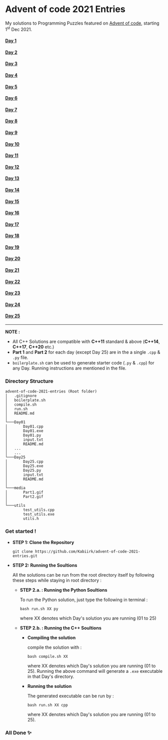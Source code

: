 # Advent of code 2021 Entries
My solutions to Programming Puzzles featured on [Advent of code](https://adventofcode.com/), starting 1<sup>st</sup> Dec 2021.

#### [Day 1](https://github.com/Kabiirk/advent-of-code-2021-entries/tree/main/Day01)
#### [Day 2](https://github.com/Kabiirk/advent-of-code-2021-entries/tree/main/Day02)
#### [Day 3](https://github.com/Kabiirk/advent-of-code-2021-entries/tree/main/Day03)
#### [Day 4](https://github.com/Kabiirk/advent-of-code-2021-entries/tree/main/Day04)
#### [Day 5](https://github.com/Kabiirk/advent-of-code-2021-entries/tree/main/Day05)
#### [Day 6](https://github.com/Kabiirk/advent-of-code-2021-entries/tree/main/Day06)
#### [Day 7](https://github.com/Kabiirk/advent-of-code-2021-entries/tree/main/Day07)
#### [Day 8](https://github.com/Kabiirk/advent-of-code-2021-entries/tree/main/Day08)
#### [Day 9](https://github.com/Kabiirk/advent-of-code-2021-entries/tree/main/Day09)
#### [Day 10](https://github.com/Kabiirk/advent-of-code-2021-entries/tree/main/Day10)
#### [Day 11](https://github.com/Kabiirk/advent-of-code-2021-entries/tree/main/Day11)
#### [Day 12](https://github.com/Kabiirk/advent-of-code-2021-entries/tree/main/Day12)
#### [Day 13](https://github.com/Kabiirk/advent-of-code-2021-entries/tree/main/Day13)
#### [Day 14](https://github.com/Kabiirk/advent-of-code-2021-entries/tree/main/Day14)
#### [Day 15](https://github.com/Kabiirk/advent-of-code-2021-entries/tree/main/Day15)
#### [Day 16](https://github.com/Kabiirk/advent-of-code-2021-entries/tree/main/Day16)
#### [Day 17](https://github.com/Kabiirk/advent-of-code-2021-entries/tree/main/Day17)
#### [Day 18](https://github.com/Kabiirk/advent-of-code-2021-entries/tree/main/Day18)
#### [Day 19](https://github.com/Kabiirk/advent-of-code-2021-entries/tree/main/Day19)
#### [Day 20](https://github.com/Kabiirk/advent-of-code-2021-entries/tree/main/Day20)
#### [Day 21](https://github.com/Kabiirk/advent-of-code-2021-entries/tree/main/Day21)
#### [Day 22](https://github.com/Kabiirk/advent-of-code-2021-entries/tree/main/Day22)
#### [Day 23](https://github.com/Kabiirk/advent-of-code-2021-entries/tree/main/Day23)
#### [Day 24](https://github.com/Kabiirk/advent-of-code-2021-entries/tree/main/Day24)
#### [Day 25](https://github.com/Kabiirk/advent-of-code-2021-entries/tree/main/Day25)

---
**NOTE :**
* All C++ Solutions are compatible with **C++11** standard & above (**C++14**, **C++17**, **C++20** etc.)
* **Part 1** and **Part 2** for each day (except Day 25) are in the a single ```.cpp``` & ```.py``` file.
* ```boilerplate.sh``` can be used to generate starter code (```.py``` & ```.cpp```) for any Day. Running instructions are mentioned in the file.

### Directory Structure
```
advent-of-code-2021-entries (Root folder)
│   .gitignore
│   boilerplate.sh
│   compile.sh
│   run.sh
│   README.md
│
└───Day01
│       Day01.cpp
│       Day01.exe
│       Day01.py
│       input.txt
│       README.md
│   ...
│   ...
└───Day25
│       Day25.cpp
│       Day25.exe
│       Day25.py
│       input.txt
│       README.md
│
└───media
│       Part1.gif
│       Part2.gif
│
└───utils
        test_utils.cpp
        test_utils.exe
        utils.h
```
 
### Get started !
 
* **STEP 1: Clone the Repository**

    ```
    git clone https://github.com/Kabiirk/advent-of-code-2021-entries.git
    ```
 
* **STEP 2: Running the Soultions**

    All the solutions can be run from the root directory itself by following these steps while staying in root directory :
  * **STEP 2.a. : Running the Python Soultions**

    To run the Python solution, just type the following in terminal :
    ```
    bash run.sh XX py
    ```
    where XX denotes which Day's solution you are running (01 to 25)

  * **STEP 2.b. : Running the C++ Soultions**

    * **Compiling the solution**

      compile the solution with :
      ```
      bash compile.sh XX
      ```
      where XX denotes which Day's solution you are running (01 to 25).
      Running the above command will generate a ```.exe``` executable in that Day's directory.

    * **Running the solution**

      The generated executable can be run by :
      ```
      bash run.sh XX cpp
      ```
      where XX denotes which Day's solution you are running (01 to 25).

### All Done :sparkles: